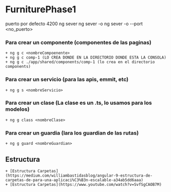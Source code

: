 # FurniturePhase1

puerto por defecto 4200
ng sever
ng sever -o
ng sever -o --port <no_puerto>

### Para crear un componente (componentes de las paginas)
    + ng g c <nombreCompoenente>
    + ng g c comp-1 (LO CREA DONDE EN LA DIRECTORIO DONDE ESTA LA CONSOLA)
    + ng g c ./app/shared/components/comp-1 (lo crea en el directorio components)

### Para crear un servicio (para las apis, emmit, etc)
    + ng g s <nombreServicio>

### Para crear un clase (La clase es un .ts, lo usamos para los modelos)
    + ng g class <nombreClase>

### Para crear un guardia (lara los guardian de las rutas)
    + ng g guard <nombreGuardian>

## Estructura
    + [Estructura Carpetas](https://medium.com/williambastidasblog/angular-9-estructura-de-carpetas-de-para-una-aplicaci%C3%B3n-escalable-a34ab5dd6aaa)
    + [Estructura Carpetas](https://www.youtube.com/watch?v=SvfSgCAOB7M)